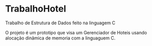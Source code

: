 TrabalhoHotel
=============

Trabalho de Estrutura de Dados feito na linguagem C

O projeto é um prototipo que visa um Gerenciador de Hoteis usando alocação dinâmica de memoria com a linguaguem C.
